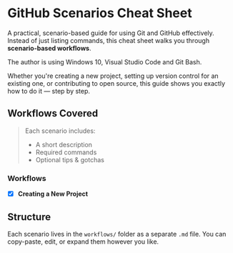 # GitHub Scenarios Cheat Sheet

A practical, scenario-based guide for using Git and GitHub effectively. Instead of just listing commands, this cheat sheet walks you through **scenario-based workflows**.

The author is using Windows 10, Visual Studio Code and Git Bash.

Whether you're creating a new project, setting up version control for an existing one, or contributing to open source, this guide shows you exactly how to do it — step by step.


## Workflows Covered

> Each scenario includes:
> - A short description
> - Required commands
> - Optional tips & gotchas

### Workflows
- [x] **Creating a New Project**  



## Structure

Each scenario lives in the `workflows/` folder as a separate `.md` file. You can copy-paste, edit, or expand them however you like.

